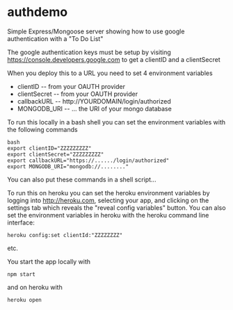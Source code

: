 # authdemo
Simple Express/Mongoose server showing how to use google authentication with a "To Do List"

The google authentication keys must be setup by visiting https://console.developers.google.com
to get a clientID and a clientSecret

When you deploy this to a URL you need to set 4 environment variables
* clientID     -- from your OAUTH provider
* clientSecret -- from your OAUTH provider
* callbackURL  -- http://YOURDOMAIN/login/authorized
* MONGODB_URI  -- ... the URI of your mongo database

To run this locally in a bash shell you can set the environment variables with the following commands
``` shell
bash
export clientID="ZZZZZZZZZ"
export clientSecret="ZZZZZZZZZ"
export callbackURL="https://....../login/authorized"
export MONGODB_URI="mongodb://........"
```
You can also put these commands in a shell script...

To run this on heroku you can set the heroku environment variables by logging into http://heroku.com, selecting your app, and clicking on the settings tab which reveals the "reveal config variables" button.
You can also set the environment variables in heroku with the heroku command line interface:
```
heroku config:set clientId:"ZZZZZZZZ"
```
etc.

You start the app locally with
```
npm start
```
and on heroku with
```
heroku open
```



